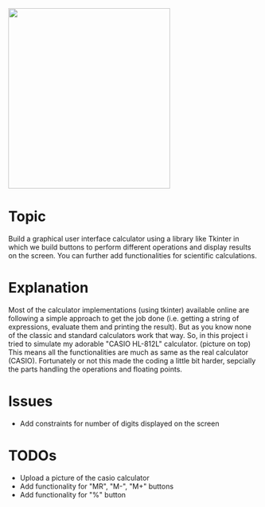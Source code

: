 <img src="![calc](https://user-images.githubusercontent.com/56297813/82999330-13cebb80-a01e-11ea-97a4-841fbf452107.jpg)" width="325" height="362" />

# Topic
Build a graphical user interface calculator using a library like Tkinter in which we build buttons
to perform different operations and display results on the screen.
You can further add functionalities for scientific calculations.

# Explanation
Most of the calculator implementations (using tkinter) available online are following a
simple approach to get the job done (i.e. getting a string of expressions, evaluate them and printing the result). But as you know none of the classic and standard calculators work that way.
So, in this project i tried to simulate my adorable "CASIO HL-812L" calculator. (picture on top)
This means all the functionalities are much as same as the real calculator (CASIO).
Fortunately or not this made the coding a little bit harder, sepcially the parts handling the operations and floating points.

# Issues
* Add constraints for number of digits displayed on the screen

# TODOs
* Upload a picture of the casio calculator
* Add functionality for "MR", "M-", "M+" buttons
* Add functionality for "%" button
